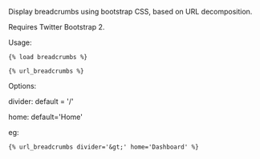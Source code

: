 Display breadcrumbs using bootstrap CSS, based on URL decomposition.

Requires Twitter Bootstrap 2.

Usage:

    {% load breadcrumbs %}

    {% url_breadcrumbs %}

Options:

divider: default = '/'

home: default='Home'

eg:
 
    {% url_breadcrumbs divider='&gt;' home='Dashboard' %}

